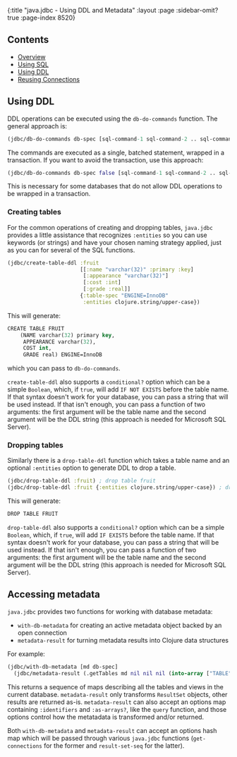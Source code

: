 {:title "java.jdbc - Using DDL and Metadata"
 :layout :page :sidebar-omit? true :page-index 8520}

## Contents

* [Overview][overview]
* [Using SQL][using-sql]
* [Using DDL][using-ddl]
* [Reusing Connections][reusing-connections]

## Using DDL

DDL operations can be executed using the `db-do-commands` function. The general
approach is:

```clojure
(jdbc/db-do-commands db-spec [sql-command-1 sql-command-2 .. sql-command-n])
```

The commands are executed as a single, batched statement, wrapped in a
transaction. If you want to avoid the transaction, use this approach:

```clojure
(jdbc/db-do-commands db-spec false [sql-command-1 sql-command-2 .. sql-command-n])
```

This is necessary for some databases that do not allow DDL operations to be
wrapped in a transaction.

### Creating tables

For the common operations of creating and dropping tables, `java.jdbc` provides a
little assistance that recognizes `:entities` so you can use keywords (or
strings) and have your chosen naming strategy applied, just as you can for
several of the SQL functions.

```clojure
(jdbc/create-table-ddl :fruit
                       [[:name "varchar(32)" :primary :key]
                        [:appearance "varchar(32)"]
                        [:cost :int]
                        [:grade :real]]
                       {:table-spec "ENGINE=InnoDB"
                        :entities clojure.string/upper-case})
```
This will generate:

```clojure
CREATE TABLE FRUIT
    (NAME varchar(32) primary key,
     APPEARANCE varchar(32),
     COST int,
     GRADE real) ENGINE=InnoDB
```

which you can pass to `db-do-commands`.

`create-table-ddl` also supports a `conditional?` option which can be a simple
`Boolean`, which, if `true`, will add `IF NOT EXISTS` before the table name. If
that syntax doesn't work for your database, you can pass a string that will be
used instead. If that isn't enough, you can pass a function of two arguments:
the first argument will be the table name and the second argument will be the
DDL string (this approach is needed for Microsoft SQL Server).

### Dropping tables

Similarly there is a `drop-table-ddl` function which takes a table name and an
optional `:entities` option to generate DDL to drop a table.

```clojure
(jdbc/drop-table-ddl :fruit) ; drop table fruit
(jdbc/drop-table-ddl :fruit {:entities clojure.string/upper-case}) ; drop table FRUIT
```

This will generate:

```clojure
DROP TABLE FRUIT
```

`drop-table-ddl` also supports a `conditional?` option which can be a simple
`Boolean`, which, if `true`, will add `IF EXISTS` before the table name. If
that syntax doesn't work for your database, you can pass a string that will be
used instead. If that isn't enough, you can pass a function of two arguments:
the first argument will be the table name and the second argument will be the
DDL string (this approach is needed for Microsoft SQL Server).

## Accessing metadata

`java.jdbc` provides two functions for working with database metadata:

* `with-db-metadata` for creating an active metadata object backed by an open
  connection
* `metadata-result` for turning metadata results into Clojure data structures

For example:

```clojure
(jdbc/with-db-metadata [md db-spec]
  (jdbc/metadata-result (.getTables md nil nil nil (into-array ["TABLE" "VIEW"]))))
```

This returns a sequence of maps describing all the tables and views in the
current database. `metadata-result` only transforms `ResultSet` objects, other
results are returned as-is. `metadata-result` can also accept an options map
containing `:identifiers` and `:as-arrays?`, like the `query` function,
and those options control how the metatadata is transformed and/or returned.

Both `with-db-metadata` and `metadata-result` can accept an options hash map
which will be passed through various `java.jdbc` functions (`get-connections`
for the former and `result-set-seq` for the latter).

[overview]: ../home
[using-sql]: ../using_sql
[using-ddl]: ../using_ddl
[reusing-connections]: ../reusing_connections

